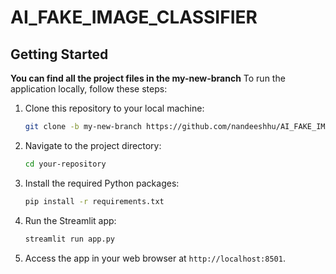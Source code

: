 # AI_FAKE_IMAGE_CLASSIFIER

## Getting Started

**You can find all the project files in the my-new-branch**
To run the application locally, follow these steps:

1. Clone this repository to your local machine:

    ```bash
    git clone -b my-new-branch https://github.com/nandeeshhu/AI_FAKE_IMAGE_CLASSIFIER.git
    ```

2. Navigate to the project directory:

    ```bash
    cd your-repository
    ```

3. Install the required Python packages:

    ```bash
    pip install -r requirements.txt
    ```

4. Run the Streamlit app:

    ```bash
    streamlit run app.py
    ```

5. Access the app in your web browser at `http://localhost:8501`.
